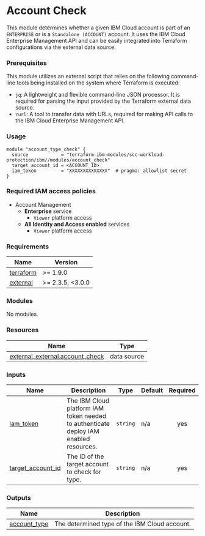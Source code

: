 # Account Check

This module determines whether a given IBM Cloud account is part of an `ENTERPRISE` or is a `Standalone (ACCOUNT)` account.
It uses the IBM Cloud Enterprise Management API and can be easily integrated into Terraform configurations via the external data source.

### Prerequisites

This module utilizes an external script that relies on the following command-line tools being installed on the system where Terraform is executed:
- `jq`: A lightweight and flexible command-line JSON processor. It is required for parsing the input provided by the Terraform external data source.
- `curl`: A tool to transfer data with URLs, required for making API calls to the IBM Cloud Enterprise Management API.

### Usage
```hcl
module "account_type_check" {
  source            = "terraform-ibm-modules/scc-workload-protection/ibm//modules/account_check"
  target_account_id = <ACCOUNT_ID>
  iam_token         = "XXXXXXXXXXXXXX"  # pragma: allowlist secret
}
```

### Required IAM access policies

- Account Management
  - **Enterprise** service
      - `Viewer` platform access
  - **All Identity and Access enabled** services
      - `Viewer` platform access

<!-- BEGINNING OF PRE-COMMIT-TERRAFORM DOCS HOOK -->
### Requirements

| Name | Version |
|------|---------|
| <a name="requirement_terraform"></a> [terraform](#requirement\_terraform) | >= 1.9.0 |
| <a name="requirement_external"></a> [external](#requirement\_external) | >= 2.3.5, <3.0.0 |

### Modules

No modules.

### Resources

| Name | Type |
|------|------|
| [external_external.account_check](https://registry.terraform.io/providers/hashicorp/external/latest/docs/data-sources/external) | data source |

### Inputs

| Name | Description | Type | Default | Required |
|------|-------------|------|---------|:--------:|
| <a name="input_iam_token"></a> [iam\_token](#input\_iam\_token) | The IBM Cloud platform IAM token needed to authenticate deploy IAM enabled resources. | `string` | n/a | yes |
| <a name="input_target_account_id"></a> [target\_account\_id](#input\_target\_account\_id) | The ID of the target account to check for type. | `string` | n/a | yes |

### Outputs

| Name | Description |
|------|-------------|
| <a name="output_account_type"></a> [account\_type](#output\_account\_type) | The determined type of the IBM Cloud account. |
<!-- END OF PRE-COMMIT-TERRAFORM DOCS HOOK -->
